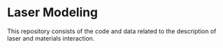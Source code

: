 # Laser Modeling

This repository consists of the code and data related to the description of laser and materials interaction. 

